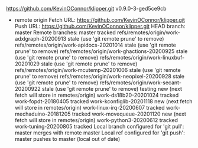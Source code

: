 https://github.com/KevinOConnor/klipper.git
v0.9.0-3-ged5ce9cb
* remote origin
  Fetch URL: https://github.com/KevinOConnor/klipper.git
  Push  URL: https://github.com/KevinOConnor/klipper.git
  HEAD branch: master
  Remote branches:
    master                                      tracked
    refs/remotes/origin/work-adxlgraph-20200913 stale (use 'git remote prune' to remove)
    refs/remotes/origin/work-apidocs-20201014   stale (use 'git remote prune' to remove)
    refs/remotes/origin/work-ghactions-20200925 stale (use 'git remote prune' to remove)
    refs/remotes/origin/work-linuxbuf-20201029  stale (use 'git remote prune' to remove)
    refs/remotes/origin/work-mcutemp-20201006   stale (use 'git remote prune' to remove)
    refs/remotes/origin/work-neopixel-20200928  stale (use 'git remote prune' to remove)
    refs/remotes/origin/work-secant-20200922    stale (use 'git remote prune' to remove)
    testing                                     new (next fetch will store in remotes/origin)
    work-ds18b20-20201024                       tracked
    work-fopdt-20180405                         tracked
    work-kconfiglib-20201118                    new (next fetch will store in remotes/origin)
    work-linux-irq-20200607                     tracked
    work-mechaduino-20181205                    tracked
    work-movequeue-20201120                     new (next fetch will store in remotes/origin)
    work-python3-20200612                       tracked
    work-tuning-20200805                        tracked
  Local branch configured for 'git pull':
    master merges with remote master
  Local ref configured for 'git push':
    master pushes to master (local out of date)
